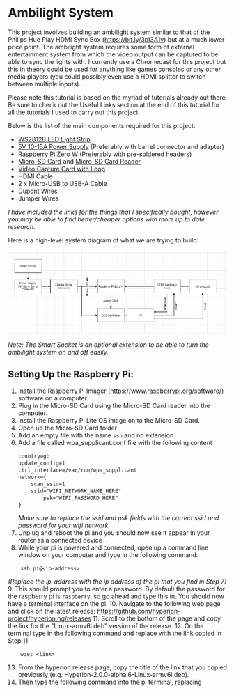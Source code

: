 # Ambilight System

This project involves building an ambilight system similar to that of the Philips Hue Play HDMI Sync Box (https://bit.ly/3pI3A1v) but at a much lower price point. 
The ambilight system requires some form of external entertainment system from which the video output can be captured to be able to sync the lights with. 
I currently use a Chromecast for this project but this in theory could be used for anything like games consoles or any other media players 
(you could possibly even use a HDMI splitter to switch between multiple inputs).

Please note this tutorial is based on the myriad of tutorials already out there. 
Be sure to check out the Useful Links section at the end of this tutorial for all the tutorials I used to carry out this project.

Below is the list of the main components required for this project:
- [WS2812B LED Light Strip](https://amzn.to/3pNuvZK)
- [5V 10-15A Power Supply](https://amzn.to/2P58nh3) (Preferably with barrel connector and adapter)
- [Raspberry Pi Zero W](https://thepihut.com/collections/all/products/raspberry-pi-zero-wh-with-pre-soldered-header) (Preferably with pre-soldered headers)
- [Micro-SD Card](https://thepihut.com/products/noobs-preinstalled-sd-card) and [Micro-SD Card Reader](https://thepihut.com/products/usb-2-0-microsd-card-reader-microsd-to-usb)
- [Video Capture Card with Loop](https://amzn.to/3aM0B3Z)
- HDMI Cable
- 2 x Micro-USB to USB-A Cable
- Dupont Wires
- Jumper Wires	

*I have included the links for the things that I specifically bought, however you may be able to find better/cheaper options with more up to date research.*

Here is a high-level system diagram of what we are trying to build:

![System Diagram](images/SystemDiagram.png)

*Note: The Smart Socket is an optional extension to be able to turn the ambilight system on and off easily.*

## Setting Up the Raspberry Pi:
1. Install the Raspberry Pi Imager (https://www.raspberrypi.org/software/) software on a computer.
2. Plug in the Micro-SD Card using the Micro-SD Card reader into the computer.
3. Install the Raspberry Pi Lite OS image on to the Micro-SD Card.
4. Open up the Micro-SD Card folder
5. Add an empty file with the name `ssh` and no extension
6. Add a file called wpa_supplicant.conf file with the following content
	```
	country=gb
	update_config=1
	ctrl_interface=/var/run/wpa_supplicant
	network={
		scan_ssid=1
		ssid="WIFI_NETWORK_NAME_HERE"
        	psk="WIFI_PASSWORD_HERE"
 	}
	```
	*Make sure to replace the ssid and psk fields with the correct ssid and password for your wifi network*
7. Unplug and reboot the pi and you should now see it appear in your router as a connected device
8. While your pi is powered and connected, open up a command line window on your computer and type in the following command:
```
	ssh pi@<ip-address>
``` 
*(Replace the ip-address with the ip address of the pi that you find in Step 7)*
9. This should prompt you to enter a password. By default the password for the raspberry pi is `raspberry`, so go ahead and type this in. You should now have a terminal interface on the pi.
10. Navigate to the following web page and click on the latest release: https://github.com/hyperion-project/hyperion.ng/releases
11. Scroll to the bottom of the page and copy the link for the "Linux-armv6l.deb" version of the release.
12. On the terminal type in the following command and replace <link> with the link copied in Step 11
```
	wget <link>
```
13. From the hyperion release page, copy the title of the link that you copied previously (e.g. Hyperion-2.0.0-alpha.6-Linux-armv6l.deb). 
14. Then type the following command into the pi terminal, replacing <title> with the title copied in Step 13:
```
	sudo dpkg -i <title>
```
15. Enter the following commands into the pi terminal:
```
	sudo systemctl disable --now hyperiond@pi
	sudo systemctl enable --now hyperiond@root
```
16. Once this has been done, reboot your pi and verify that it is running by navigating to <ip-address-of-pi>:8090 on a web browser on your computer. This should load up the Hyperion configuration page.

## Wiring up the LED Strip:
The WS2812B LED Strip has 3 inputs on a female connector like in the image below:

![Connector](images/connector.jpg)

Out of the 3 inputs, the red wire input is for the 5V power supply, the white wire input is for the ground and the green wire input is the data line to control the LED's. You will connect up the red and the white inputs to the power supply directly using jumper cables and then use a Dupont wire to connect the green input to GPIO18 on the pi. You will also need a jumper wire from a GND on the pi into the GND port of the power supply. I chose to wire it up so that the pi is also powered using the power supply, and I did this by stripping the USB-A end off of Micro-USB cable and then connecting that to the 5V and GND ports on the power supply. The wiring diagram below shows the full set up:

![Wiring Diagram](images/WiringDiagram.jpg)

This should provide power to the pi and enable the pi to communicate with the LED light strip. To provide video input to the pi, connect up the Chromecast to the video capture card and then connect the video capture card to the second micro-usb port on the pi. 

Ensure that the Video capture card is also connected to power.

You can then connect a HDMI cable from the video capture card to your TV to view the video being shown by the Chromecast. 

## Configuring Hyperion:
Now configuring Hyperion can be quite an involved task and can require some fine tuning before it is perfect. As such I am not going to go in depth into how to configure Hyperion, but instead can point you towards the hyperion configuration page:
https://docs.hyperion-project.org/en/user/Configuration.html

But here are a few things to make sure is configured correctly:
- Under Configuration > LED Hardware > LED Controller:
  - Ensure that the Controller type is set to ws281x
  - RGB Byte order will have to be experimented with (for the light strip I linked above I used GRB) 
  - Maximum LED Count should be the number of LED's you plan to use
  - GPIO number should be 18
- Under Configuration > LED Hardware > LED Layout:
  - Ensure that the correct number of LED's are listed for Top, Bottom, Left and Right
  - Input position can be used to move the starting position of the LED's

## Useful Links
- [https://www.majestechs.com/ambilight-tutorial](https://www.majestechs.com/ambilight-tutorial)
- [DIY Hyperion Ambient TV Light Project (Raspberry Pi + Arduino) Complete Setup](https://www.youtube.com/watch?v=hpBRKZ_2aYo)
- [LEDs behind your screen that MATCH the video you're watching.](https://www.youtube.com/watch?v=urOEHzbV48A&t=1297s)
- [Screen Matched LED Backlight using Hyperion and Hyperbian](https://www.youtube.com/watch?v=is9iRU9qXDU)

*If you have any issues or queries, please feel free to reach out to me at 08regib@googlemail.com*
